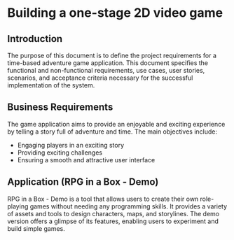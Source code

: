 # Building a one-stage 2D video game

## Introduction

The purpose of this document is to define the project requirements for a time-based adventure game application. This document specifies the functional and non-functional requirements, use cases, user stories, scenarios, and acceptance criteria necessary for the successful implementation of the system.

## Business Requirements

The game application aims to provide an enjoyable and exciting experience by telling a story full of adventure and time. The main objectives include:
- Engaging players in an exciting story
- Providing exciting challenges
- Ensuring a smooth and attractive user interface

## Application (RPG in a Box - Demo)

RPG in a Box - Demo is a tool that allows users to create their own role-playing games without needing any programming skills. It provides a variety of assets and tools to design characters, maps, and storylines. The demo version offers a glimpse of its features, enabling users to experiment and build simple games.
